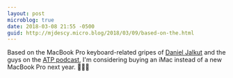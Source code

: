 ```yaml
---
layout: post
microblog: true
date: 2018-03-08 21:55 -0500
guid: http://mjdescy.micro.blog/2018/03/09/based-on-the.html
---
```

Based on the MacBook Pro keyboard-related gripes of [Daniel Jalkut](https://coreint.org/2018/03/episode-318-kind-of-a-litmus-test/) and the guys on the [ATP podcast](http://atp.fm), I'm considering buying an iMac instead of a new MacBook Pro next year. 🤷🏻‍♂️

